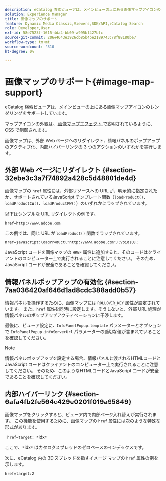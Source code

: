 ```yaml
---
description: eCatalog 検索ビューアは、メインビューの上にある画像マップアイコンのレンダリングをサポートしています。
solution: Experience Manager
title: 画像マップのサポート
feature: Dynamic Media Classic,Viewers,SDK/API,eCatalog Search
role: Developer,User
exl-id: 58e7523f-1615-4da4-bb09-a995bf427bfc
source-git-commit: 206e4643e3926cb85b4be2189743578f88180be7
workflow-type: tm+mt
source-wordcount: '310'
ht-degree: 0%

---
```


# 画像マップのサポート{#image-map-support}

eCatalog 検索ビューアは、メインビューの上にある画像マップアイコンのレンダリングをサポートしています。

マップアイコンの外観は、[ 画像マップエフェクト ](../../c-html5-s7-aem-asset-viewers/c-html5-20-ecatalog-viewer-about/c-html5-20-ecatalog-viewer-customizingviewer/r-html5-ecatalog-viewer-20-customize-imagemapeffect.md#reference-261df27d1ed145c882b26b88e33a0289) で説明されているように、CSS で制御されます。

画像マップは、外部 Web ページへのリダイレクト、情報パネルのポップアップのアクティブ化、内部ハイパーリンクの 3 つのアクションのいずれかを実行します。

## 外部 Web ページにリダイレクト {#section-32ebe3c3a7f74892a428c5d48801de4d}

画像マップの `href` 属性には、外部リソースへの URL が、明示的に指定されたか、サポートされているJavaScript テンプレート関数（`loadProduct()`、`loadProductCW()`、`loadProductPW()`）のいずれかにラップされています。

以下はシンプルな URL リダイレクトの例です。

`href=http://www.adobe.com`

この例では、同じ URL が `loadProduct()` 関数でラップされています。

`href=javascript:loadProduct("http://www.adobe.com");void(0);`

JavaScript コードを画像マップの `HREF` 属性に追加すると、そのコードはクライアントのコンピューター上で実行されることに注意してください。 そのため、JavaScript コードが安全であることを確認してください。

## 情報パネルポップアップの有効化 {#section-7aa036420af646d1ad8cdc388add0b57}

情報パネルを操作するために、画像マップには `ROLLOVER_KEY` 属性が設定されています。 また、`href` 属性を同時に設定します。そうしないと、外部 URL 処理が情報パネルのポップアップアクティベーションに干渉します。

最後に、ビューア設定に、`InfoPanelPopup.template` パラメーターとオプションで `InfoPanelPopup.infoServerUrl` パラメーターの適切な値が含まれていることを確認してください。

>[!NOTE]
>
>情報パネルポップアップを設定する場合、情報パネルに渡されるHTMLコードとJavaScript コードはクライアントのコンピューター上で実行されることに注意してください。 そのため、このようなHTMLコードとJavaScript コードが安全であることを確認してください。

## 内部ハイパーリンク {#section-6afa4fb2fe564c429e0201f019a95849}

画像マップをクリックすると、ビューア内で内部ページ入れ替えが実行されます。 この機能を使用するために、画像マップの `href` 属性には次のような特殊な形式があります。

` href=target: *`idx`*`

ここで、`*`idx`*` はカタログスプレッドのゼロベースのインデックスです。

次に、eCatalog 内の 3D スプレッドを指すイメージ マップの `href` 属性の例を示します。

`href=target:2`
